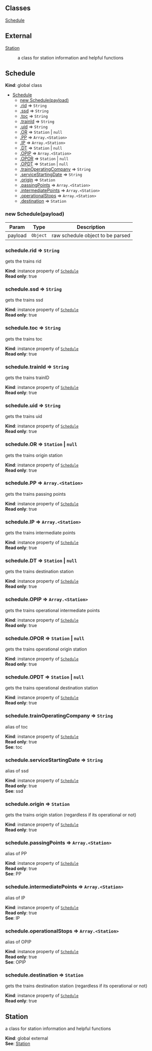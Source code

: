 ## Classes

<dl>
<dt><a href="#Schedule">Schedule</a></dt>
<dd></dd>
</dl>

## External

<dl>
<dt><a href="#external_Station">Station</a></dt>
<dd><p>a class for station information and helpful functions</p>
</dd>
</dl>

<a name="Schedule"></a>

## Schedule
**Kind**: global class  

* [Schedule](#Schedule)
    * [new Schedule(payload)](#new_Schedule_new)
    * [.rid](#Schedule+rid) ⇒ <code>String</code>
    * [.ssd](#Schedule+ssd) ⇒ <code>String</code>
    * [.toc](#Schedule+toc) ⇒ <code>String</code>
    * [.trainId](#Schedule+trainId) ⇒ <code>String</code>
    * [.uid](#Schedule+uid) ⇒ <code>String</code>
    * [.OR](#Schedule+OR) ⇒ <code>Station</code> &#124; <code>null</code>
    * [.PP](#Schedule+PP) ⇒ <code>Array.&lt;Station&gt;</code>
    * [.IP](#Schedule+IP) ⇒ <code>Array.&lt;Station&gt;</code>
    * [.DT](#Schedule+DT) ⇒ <code>Station</code> &#124; <code>null</code>
    * [.OPIP](#Schedule+OPIP) ⇒ <code>Array.&lt;Station&gt;</code>
    * [.OPOR](#Schedule+OPOR) ⇒ <code>Station</code> &#124; <code>null</code>
    * [.OPDT](#Schedule+OPDT) ⇒ <code>Station</code> &#124; <code>null</code>
    * [.trainOperatingCompany](#Schedule+trainOperatingCompany) ⇒ <code>String</code>
    * [.serviceStartingDate](#Schedule+serviceStartingDate) ⇒ <code>String</code>
    * [.origin](#Schedule+origin) ⇒ <code>Station</code>
    * [.passingPoints](#Schedule+passingPoints) ⇒ <code>Array.&lt;Station&gt;</code>
    * [.intermediatePoints](#Schedule+intermediatePoints) ⇒ <code>Array.&lt;Station&gt;</code>
    * [.operationalStops](#Schedule+operationalStops) ⇒ <code>Array.&lt;Station&gt;</code>
    * [.destination](#Schedule+destination) ⇒ <code>Station</code>

<a name="new_Schedule_new"></a>

### new Schedule(payload)

| Param | Type | Description |
| --- | --- | --- |
| payload | <code>Object</code> | raw schedule object to be parsed |

<a name="Schedule+rid"></a>

### schedule.rid ⇒ <code>String</code>
gets the trains rid

**Kind**: instance property of <code>[Schedule](#Schedule)</code>  
**Read only**: true  
<a name="Schedule+ssd"></a>

### schedule.ssd ⇒ <code>String</code>
gets the trains ssd

**Kind**: instance property of <code>[Schedule](#Schedule)</code>  
**Read only**: true  
<a name="Schedule+toc"></a>

### schedule.toc ⇒ <code>String</code>
gets the trains toc

**Kind**: instance property of <code>[Schedule](#Schedule)</code>  
**Read only**: true  
<a name="Schedule+trainId"></a>

### schedule.trainId ⇒ <code>String</code>
gets the trains trainID

**Kind**: instance property of <code>[Schedule](#Schedule)</code>  
**Read only**: true  
<a name="Schedule+uid"></a>

### schedule.uid ⇒ <code>String</code>
gets the trains uid

**Kind**: instance property of <code>[Schedule](#Schedule)</code>  
**Read only**: true  
<a name="Schedule+OR"></a>

### schedule.OR ⇒ <code>Station</code> &#124; <code>null</code>
gets the trains origin station

**Kind**: instance property of <code>[Schedule](#Schedule)</code>  
**Read only**: true  
<a name="Schedule+PP"></a>

### schedule.PP ⇒ <code>Array.&lt;Station&gt;</code>
gets the trains passing points

**Kind**: instance property of <code>[Schedule](#Schedule)</code>  
**Read only**: true  
<a name="Schedule+IP"></a>

### schedule.IP ⇒ <code>Array.&lt;Station&gt;</code>
gets the trains intermediate points

**Kind**: instance property of <code>[Schedule](#Schedule)</code>  
**Read only**: true  
<a name="Schedule+DT"></a>

### schedule.DT ⇒ <code>Station</code> &#124; <code>null</code>
gets the trains destination station

**Kind**: instance property of <code>[Schedule](#Schedule)</code>  
**Read only**: true  
<a name="Schedule+OPIP"></a>

### schedule.OPIP ⇒ <code>Array.&lt;Station&gt;</code>
gets the trains operational intermediate points

**Kind**: instance property of <code>[Schedule](#Schedule)</code>  
**Read only**: true  
<a name="Schedule+OPOR"></a>

### schedule.OPOR ⇒ <code>Station</code> &#124; <code>null</code>
gets the trains operational origin station

**Kind**: instance property of <code>[Schedule](#Schedule)</code>  
**Read only**: true  
<a name="Schedule+OPDT"></a>

### schedule.OPDT ⇒ <code>Station</code> &#124; <code>null</code>
gets the trains operational destination station

**Kind**: instance property of <code>[Schedule](#Schedule)</code>  
**Read only**: true  
<a name="Schedule+trainOperatingCompany"></a>

### schedule.trainOperatingCompany ⇒ <code>String</code>
alias of toc

**Kind**: instance property of <code>[Schedule](#Schedule)</code>  
**Read only**: true  
**See**: toc  
<a name="Schedule+serviceStartingDate"></a>

### schedule.serviceStartingDate ⇒ <code>String</code>
alias of ssd

**Kind**: instance property of <code>[Schedule](#Schedule)</code>  
**Read only**: true  
**See**: ssd  
<a name="Schedule+origin"></a>

### schedule.origin ⇒ <code>Station</code>
gets the trains origin station (regardless if its operational or not)

**Kind**: instance property of <code>[Schedule](#Schedule)</code>  
**Read only**: true  
<a name="Schedule+passingPoints"></a>

### schedule.passingPoints ⇒ <code>Array.&lt;Station&gt;</code>
alias of PP

**Kind**: instance property of <code>[Schedule](#Schedule)</code>  
**Read only**: true  
**See**: PP  
<a name="Schedule+intermediatePoints"></a>

### schedule.intermediatePoints ⇒ <code>Array.&lt;Station&gt;</code>
alias of IP

**Kind**: instance property of <code>[Schedule](#Schedule)</code>  
**Read only**: true  
**See**: IP  
<a name="Schedule+operationalStops"></a>

### schedule.operationalStops ⇒ <code>Array.&lt;Station&gt;</code>
alias of OPIP

**Kind**: instance property of <code>[Schedule](#Schedule)</code>  
**Read only**: true  
**See**: OPIP  
<a name="Schedule+destination"></a>

### schedule.destination ⇒ <code>Station</code>
gets the trains destination station (regardless if its operational or not)

**Kind**: instance property of <code>[Schedule](#Schedule)</code>  
**Read only**: true  
<a name="external_Station"></a>

## Station
a class for station information and helpful functions

**Kind**: global external  
**See**: [Station](station.md)  
